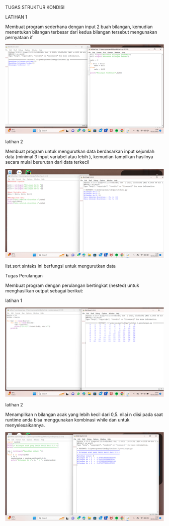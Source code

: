 TUGAS STRUKTUR KONDISI
<P>LATIHAN 1</P>
<p>Membuat program sederhana dengan input 2 buah bilangan, kemudian menentukan bilangan terbesar dari kedua bilangan tersebut mengunakan pernyataan if </p>

![gambar 1](screenshot/latihan1.png)

<p>latihan 2</p>
<p>Membuat program untuk mengurutkan data berdasarkan input sejumlah data (minimal 3 input variabel atau lebih ), kemudian tampilkan hasilnya secara mulai berurutan dari data terkecil</p>

![gambar 2](screenshot/latihan2.png)

list.sort sintaks ini berfungsi untuk mengurutkan data

<p>Tugas Perulangan</p>
<p>Membuat program dengan perulangan bertingkat (nested) untuk menghasilkan output sebagai berikut:</p>

<p>latihan 1</p>

![gambar 3](screenshot/ss1.png)

<p>latihan 2</p>
<p>Menampilkan n bilangan acak yang lebih kecil dari 0,5. nilai n diisi pada saat runtime anda bisa menggunakan kombinasi while
dan untuk menyelesaikannya.</p>

![gambar 4](screenshot/ss2.png)

